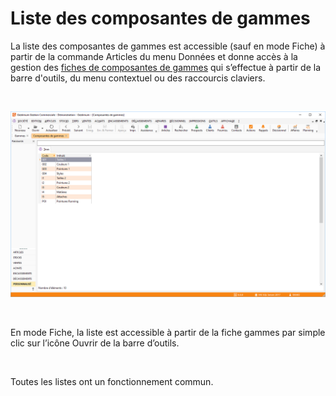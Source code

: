 # Liste des composantes de gammes


La liste des composantes de gammes est accessible (sauf en mode Fiche) à partir de la commande Articles du menu Données et donne accès à la gestion des [fiches de composantes de gammes](ComposanteGamme.md) qui s’effectue à partir de la barre d'outils, du menu contextuel ou des raccourcis claviers.


 


![](ComposantesGammes.png)


 


En mode Fiche, la liste est accessible à partir de la fiche gammes par simple clic sur l’icône Ouvrir de la barre d’outils.


 


Toutes les listes ont un fonctionnement commun.


 






